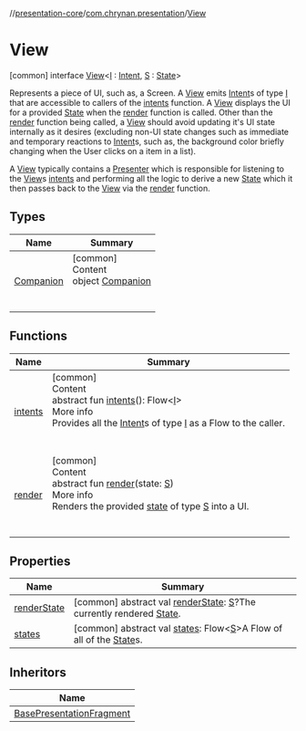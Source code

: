 //[presentation-core](../../../index.md)/[com.chrynan.presentation](../index.md)/[View](index.md)



# View  
 [common] interface [View](index.md)<[I](index.md) : [Intent](../-intent/index.md), [S](index.md) : [State](../-state/index.md)>

Represents a piece of UI, such as, a Screen. A [View](index.md) emits [Intent](../-intent/index.md)s of type [I](index.md) that are accessible to callers of the [intents](intents.md) function. A [View](index.md) displays the UI for a provided [State](../-state/index.md) when the [render](render.md) function is called. Other than the [render](render.md) function being called, a [View](index.md) should avoid updating it's UI state internally as it desires (excluding non-UI state changes such as immediate and temporary reactions to [Intent](../-intent/index.md)s, such as, the background color briefly changing when the User clicks on a item in a list).



A [View](index.md) typically contains a [Presenter](../-presenter/index.md) which is responsible for listening to the [View](index.md)s [intents](intents.md) and performing all the logic to derive a new [State](../-state/index.md) which it then passes back to the [View](index.md) via the [render](render.md) function.

   


## Types  
  
|  Name |  Summary | 
|---|---|
| <a name="com.chrynan.presentation/View.Companion///PointingToDeclaration/"></a>[Companion](-companion/index.md)| <a name="com.chrynan.presentation/View.Companion///PointingToDeclaration/"></a>[common]  <br>Content  <br>object [Companion](-companion/index.md)  <br><br><br>|


## Functions  
  
|  Name |  Summary | 
|---|---|
| <a name="com.chrynan.presentation/View/intents/#/PointingToDeclaration/"></a>[intents](intents.md)| <a name="com.chrynan.presentation/View/intents/#/PointingToDeclaration/"></a>[common]  <br>Content  <br>abstract fun [intents](intents.md)(): Flow<[I](index.md)>  <br>More info  <br>Provides all the [Intent](../-intent/index.md)s of type [I](index.md) as a Flow to the caller.  <br><br><br>|
| <a name="com.chrynan.presentation/View/render/#TypeParam(bounds=[com.chrynan.presentation.State])/PointingToDeclaration/"></a>[render](render.md)| <a name="com.chrynan.presentation/View/render/#TypeParam(bounds=[com.chrynan.presentation.State])/PointingToDeclaration/"></a>[common]  <br>Content  <br>abstract fun [render](render.md)(state: [S](index.md))  <br>More info  <br>Renders the provided [state](render.md) of type [S](index.md) into a UI.  <br><br><br>|


## Properties  
  
|  Name |  Summary | 
|---|---|
| <a name="com.chrynan.presentation/View/renderState/#/PointingToDeclaration/"></a>[renderState](render-state.md)| <a name="com.chrynan.presentation/View/renderState/#/PointingToDeclaration/"></a> [common] abstract val [renderState](render-state.md): [S](index.md)?The currently rendered [State](../-state/index.md).   <br>|
| <a name="com.chrynan.presentation/View/states/#/PointingToDeclaration/"></a>[states](states.md)| <a name="com.chrynan.presentation/View/states/#/PointingToDeclaration/"></a> [common] abstract val [states](states.md): Flow<[S](index.md)>A Flow of all of the [State](../-state/index.md)s.   <br>|


## Inheritors  
  
|  Name | 
|---|
| <a name="com.chrynan.presentation.android/BasePresentationFragment///PointingToDeclaration/"></a>[BasePresentationFragment](../../com.chrynan.presentation.android/-base-presentation-fragment/index.md)|

